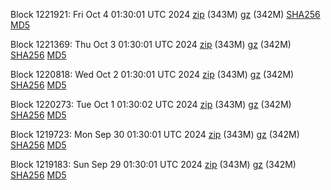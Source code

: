 Block 1221921: Fri Oct  4 01:30:01 UTC 2024 [zip](https://files.01coin.io/mainnet/2024-10-04/bootstrap.dat.zip) (343M) [gz](https://files.01coin.io/mainnet/2024-10-04/bootstrap.dat.tar.gz) (342M) [SHA256](https://files.01coin.io/mainnet/2024-10-04/sha256.txt) [MD5](https://files.01coin.io/mainnet/2024-10-04/md5.txt)

Block 1221369: Thu Oct  3 01:30:01 UTC 2024 [zip](https://files.01coin.io/mainnet/2024-10-03/bootstrap.dat.zip) (343M) [gz](https://files.01coin.io/mainnet/2024-10-03/bootstrap.dat.tar.gz) (342M) [SHA256](https://files.01coin.io/mainnet/2024-10-03/sha256.txt) [MD5](https://files.01coin.io/mainnet/2024-10-03/md5.txt)

Block 1220818: Wed Oct  2 01:30:01 UTC 2024 [zip](https://files.01coin.io/mainnet/2024-10-02/bootstrap.dat.zip) (343M) [gz](https://files.01coin.io/mainnet/2024-10-02/bootstrap.dat.tar.gz) (342M) [SHA256](https://files.01coin.io/mainnet/2024-10-02/sha256.txt) [MD5](https://files.01coin.io/mainnet/2024-10-02/md5.txt)

Block 1220273: Tue Oct  1 01:30:02 UTC 2024 [zip](https://files.01coin.io/mainnet/2024-10-01/bootstrap.dat.zip) (343M) [gz](https://files.01coin.io/mainnet/2024-10-01/bootstrap.dat.tar.gz) (342M) [SHA256](https://files.01coin.io/mainnet/2024-10-01/sha256.txt) [MD5](https://files.01coin.io/mainnet/2024-10-01/md5.txt)

Block 1219723: Mon Sep 30 01:30:01 UTC 2024 [zip](https://files.01coin.io/mainnet/2024-09-30/bootstrap.dat.zip) (343M) [gz](https://files.01coin.io/mainnet/2024-09-30/bootstrap.dat.tar.gz) (342M) [SHA256](https://files.01coin.io/mainnet/2024-09-30/sha256.txt) [MD5](https://files.01coin.io/mainnet/2024-09-30/md5.txt)

Block 1219183: Sun Sep 29 01:30:01 UTC 2024 [zip](https://files.01coin.io/mainnet/2024-09-29/bootstrap.dat.zip) (343M) [gz](https://files.01coin.io/mainnet/2024-09-29/bootstrap.dat.tar.gz) (342M) [SHA256](https://files.01coin.io/mainnet/2024-09-29/sha256.txt) [MD5](https://files.01coin.io/mainnet/2024-09-29/md5.txt)
